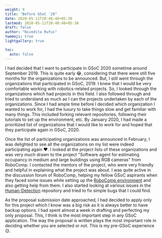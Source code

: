 ```yaml
---
weight: 9
title: "Before GSoC '20"
date: 2020-05-11T20:48:48+05:30
lastmod: 2020-05-11T20:48:48+05:30
draft: false
author: "Nivedita Rufus"
twemoji: true
lightgallery: true

toc:
  auto: false
---
```

I had decided that I want to participate in GSoC 2020 sometime around September 2019. This is quite early :joy:, considering that there were still five months for the organizations to be announced. But, I still went through the organizations that participated in GSoC, 2019. I knew that I would be very comfortable working with robotics-related projects. So, I looked through the organizations which had projects in this field. I also followed through and tried to understand as much as I can the projects undertaken by each of the organizations. Since I had ample time before I decided which organization I wanted to work for, I had the luxury to take things slow and get familiar with many things. This included forking relevant repositories, following their tutorials to set up the environment, etc. By January 2020, I had made a prioritized list of organizations that I would like to work for and hoped that they participate again in GSoC, 2020.

Once the list of participating organizations was announced in February, I was delighted to see all the organizations on my list were indeed participating again :heart:. I looked at the project lists of these organizations and was very much drawn to the project "Software agent for estimating occupancy in medium and large buildings using RGB cameras" from RoboComp. I contacted the mentors of the project, who were very friendly and helpful in explaining what the project was about. I was quite active in the discussion forum of RoboComp, helping my fellow GSoC aspirants when they faced some issues while setting up the [RoboComp environment](https://github.com/robocomp/robocomp) and also getting help from them. I also started looking at various issues in the [Human-Detection](https://github.com/robocomp/human-detection) repository and tried to fix simple bugs that I could find. 

As the proposal submission date approached, I had decided to apply only for this project which I know was a big risk as it is always better to have backup options. I had spent almost a week in drafting and perfecting my only proposal. This, I think is the most important step in any GSoC application. The way the proposal is written plays the most important role in deciding whether you are selected or not. This is my pre-GSoC experience :relieved:.